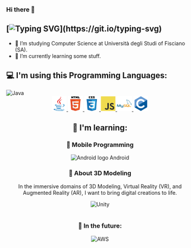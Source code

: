 ### Hi there 👋
<!--
<div align="center">
    <h1>
        <a href="https://git.io/typing-svg"><img src="https://readme-typing-svg.herokuapp.com?font=Jetbrains+mono&size=30&duration=3000&pause=500&color=33FF33&vCenter=true&random=false&width=435&lines=Hi...;..I'm+Alex..;..+this+is+my+Github." alt="Typing SVG" /></a>
    </h1>
</div>-->

## [![Typing SVG](https://readme-typing-svg.herokuapp.com?font=Jetbrains+mono&size=30&duration=3000&pause=1000&color=33FF33&vCenter=true&random=false&width=600&lines=Hi+I'm+Alex,+this+is+my+Github.)](https://git.io/typing-svg)

- 🔭 I’m studying Computer Science at Università degli Studi of Fisciano (SA).
- 🌱 I’m currently learning some stuff.

<div>
    <h2>💻 I'm using this Programming Languages:</h2>
    <img src="https://img.shields.io/badge/Java-007396?style=for-the-badge&logo=java&logoColor=white" alt="Java" />
    <div align="center">
        <a href="https://www.java.com" target="_blank" rel="noreferrer"> <img src="https://raw.githubusercontent.com/devicons/devicon/master/icons/java/java-original.svg" alt="java" width="40" height="40"/> </a> 
        <a href="https://www.w3.org/html/" target="_blank" rel="noreferrer"> <img src="https://raw.githubusercontent.com/devicons/devicon/master/icons/html5/html5-original-wordmark.svg" alt="html5" width="40" height="40"/> </a> 
        <a href="https://www.w3schools.com/css/" target="_blank" rel="noreferrer"> <img src="https://raw.githubusercontent.com/devicons/devicon/master/icons/css3/css3-original-wordmark.svg" alt="css3" width="40" height="40"/> </a> 
        <a href="https://developer.mozilla.org/en-US/docs/Web/JavaScript" target="_blank" rel="noreferrer"> <img src="https://raw.githubusercontent.com/devicons/devicon/master/icons/javascript/javascript-original.svg" alt="javascript" width="40" height="40"/> </a> 
        <a href="https://www.mysql.com/" target="_blank" rel="noreferrer"> <img src="https://raw.githubusercontent.com/devicons/devicon/master/icons/mysql/mysql-original-wordmark.svg" alt="mysql" width="40" height="40"/> </a> 
        <a href="https://www.cprogramming.com/" target="_blank" rel="noreferrer"> <img src="https://raw.githubusercontent.com/devicons/devicon/master/icons/c/c-original.svg" alt="c" width="40" height="40"/> </a> 
    </div>
</div>

<div align="center">
    <h2 class="section-heading">🌱 I'm learning: </h2>
    <h3>📱 Mobile Programming</h3>
    <p>
        <img src="https://developer.android.com/static/images/brand/Android_Robot.png?hl=it" alt="Android logo" width="40" height="40"/> Android
    </p>
    <h3>👾 About 3D Modeling</h3>
    <p>In the immersive domains of 3D Modeling, Virtual Reality (VR), and Augmented Reality (AR), I want to bring digital creations to life.</p>
    <!--<img src="https://img.shields.io/badge/Unreal_Engine-313131?style=for-the-badge&logo=unreal-engine&logoColor=white" alt="Unreal Engine"/>-->
    <img src="https://img.shields.io/badge/Unity-000000?style=for-the-badge&logo=unity&logoColor=white" alt="Unity"/> 
</div><br/>

<div align="center">
     <h3 align="center" class="section-heading">🔭 In the future:</h3>
    <img src="https://img.shields.io/badge/AWS-FF9900?style=for-the-badge&logo=amazonaws&logoColor=white" alt="AWS" />
</div>
